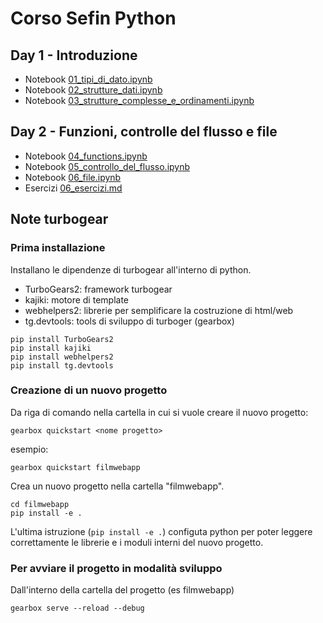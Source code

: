 # Corso Sefin Python

## Day 1 - Introduzione 

* Notebook [01_tipi_di_dato.ipynb](nb/01_tipi_di_dato.ipynb)
* Notebook [02_strutture_dati.ipynb](nb/02_strutture_dati.ipynb)
* Notebook [03_strutture_complesse_e_ordinamenti.ipynb](nb/03_strutture_complesse_e_ordinamenti.ipynb)


## Day 2 - Funzioni, controlle del flusso e file

* Notebook [04_functions.ipynb](nb/04_functions.ipynb)
* Notebook [05_controllo_del_flusso.ipynb](nb/05_controllo_del_flusso.ipynb)
* Notebook [06_file.ipynb](nb/06_file.ipynb)
* Esercizi [06_esercizi.md](nb/06_esercizi.md)




## Note turbogear


### Prima installazione

Installano le dipendenze di turbogear all'interno di python.

* TurboGears2: framework turbogear
* kajiki: motore di template
* webhelpers2: librerie per semplificare la costruzione di html/web
* tg.devtools: tools di sviluppo di turboger (gearbox)

```
pip install TurboGears2
pip install kajiki
pip install webhelpers2
pip install tg.devtools
```


### Creazione di un nuovo progetto

Da riga di comando nella cartella in cui si vuole creare il nuovo progetto:

```
gearbox quickstart <nome progetto>
```

esempio:

```
gearbox quickstart filmwebapp
```

Crea un nuovo progetto nella cartella "filmwebapp".

```
cd filmwebapp
pip install -e .
```

L'ultima istruzione (`pip install -e .`) configuta python per poter leggere correttamente le librerie e i moduli interni del nuovo progetto.


### Per avviare il progetto in modalità sviluppo

Dall'interno della cartella del progetto (es filmwebapp)

```
gearbox serve --reload --debug
```